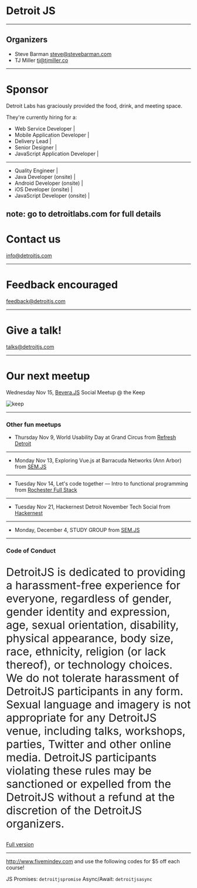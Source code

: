 # Detroit JS

---

## Organizers

- Steve Barman steve@stevebarman.com
- TJ Miller tj@tjmiller.co

--- 

# Sponsor

Detroit Labs has graciously provided the food, drink, and meeting space. 

They're currently hiring for a:

- Web Service Developer |
- Mobile Application Developer |
- Delivery Lead |
- Senior Designer |
- JavaScript Application Developer |

---

- Quality Engineer |
- Java Developer (onsite) |
- Android Developer (onsite) |
- iOS Developer (onsite) |
- JavaScript Developer (onsite) |

note: go to detroitlabs.com for full details
---

# Contact us

info@detroitjs.com

---

# Feedback encouraged

feedback@detroitjs.com

---

# Give a talk!

talks@detroitjs.com

---

# Our next meetup 

Wednesday Nov 15, [Bevera.JS](https://www.meetup.com/Detroit-Javascript/events/242717510/) Social Meetup @ the Keep

![keep](http://www.ecurrent.com/wp-content/uploads/2017/06/the-keep-detroit.jpg)

---

### Other fun meetups

- Thursday Nov 9, World Usability Day at Grand Circus from [Refresh Detroit](https://www.meetup.com/refreshdetroit/events/243123484/) 

---

- Monday Nov 13, Exploring Vue.js at Barracuda Networks (Ann Arbor) from [SEM.JS](https://www.meetup.com/SEM-JS/events/244195373/) 

---

- Tuesday Nov 14, Let's code together — Intro to functional programming from [Rochester Full Stack](https://www.meetup.com/Rochester-Full-Stack-Meetup/events/242021325/) 

---

- Tuesday Nov 21, Hackernest Detroit November Tech Social from [Hackernest](https://www.meetup.com/HackerNestDTW/events/235967805/) 
--- 

- Monday, December 4, STUDY GROUP from [SEM.JS](https://www.meetup.com/SEM-JS/events/243449523/) 

---

### Code of Conduct

<p style="font-size:30px">DetroitJS is dedicated to providing a harassment-free experience for everyone, regardless of gender, gender identity and expression, age, sexual orientation, disability, physical appearance, body size, race, ethnicity, religion (or lack thereof), or technology choices. We do not tolerate harassment of DetroitJS participants in any form. Sexual language and imagery is not appropriate for any DetroitJS venue, including talks, workshops, parties, Twitter and other online media. DetroitJS participants violating these rules may be sanctioned or expelled from the DetroitJS without a refund at the discretion of the DetroitJS organizers.</p>

[Full version](https://detroitjs.com/code-of-conduct)

---
 
 http://www.fivemindev.com and use the following codes for $5 off each course!

JS Promises: `detroitjspromise`
Async/Await: `detroitjsasync`